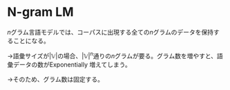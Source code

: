 # N-gram LM

$n$グラム言語モデルでは、コーパスに出現する全ての$n$グラムのデータを保持することになる。

→語彙サイズが$|\mathbb{V}|$の場合、$|\mathbb{V}|^{n}$通りの$n$グラムが要る。グラム数を増やすと、語彙データの数がExponentially 増えてしまう。

→そのため、グラム数は固定する。
